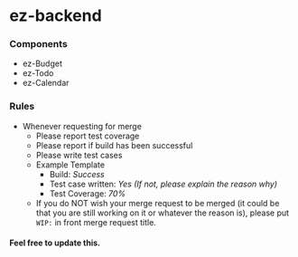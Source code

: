 # ez-backend

### Components
* ez-Budget
* ez-Todo
* ez-Calendar

### Rules
* Whenever requesting for merge
  * Please report test coverage
  * Please report if build has been successful
  * Please write test cases
  * Example Template
    * Build: *Success*
    * Test case written: *Yes (If not, please explain the reason why)* 
    * Test Coverage: *70%*
  * If you do NOT wish your merge request to be merged (it could be that you are still working on it or whatever the reason is), please put `WIP:` in front merge request title.
 
 #### Feel free to update this.